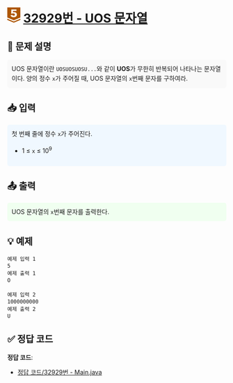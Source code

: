 <!-- ChatGPT를 사용하여 꾸몄습니다 -->
# <img src="https://github.com/GUBBIB/BaekJoonCode/blob/main/Tier_Img/Bronze-5.svg" alt="티어그림" width="30px" height="35px"> [32929번 - UOS 문자열](https://www.acmicpc.net/problem/32929)

<h2>📝 문제 설명</h2>
<div style="background-color: #f9f9f9; padding: 10px; border-radius: 5px; line-height: 1.6;">
    UOS 문자열이란 <code>UOSUOSUOSU...</code>와 같이 <strong>UOS</strong>가 무한히 반복되어 나타나는 문자열이다. 양의 정수 <code>x</code>가 주어질 때, UOS 문자열의 <code>x</code>번째 문자를 구하여라.
</div>

<h2>📥 입력</h2>
<div style="background-color: #f0f8ff; padding: 10px; border-radius: 5px; line-height: 1.6;">
    첫 번째 줄에 정수 <code>x</code>가 주어진다.<br>
    <ul>
        <li>1 ≤ <code>x</code> ≤ 10<sup>9</sup></li>
    </ul>
</div>

<h2>📤 출력</h2>
<div style="background-color: #f0fff0; padding: 10px; border-radius: 5px; line-height: 1.6;">
    UOS 문자열의 <code>x</code>번째 문자를 출력한다.
</div>

<h2>💡 예제</h2>

```plaintext
예제 입력 1
5
예제 출력 1
O

예제 입력 2
1000000000
예제 출력 2
U
```

## ✅ 정답 코드
**정답 코드**:
- [정답 코드/32929번 - Main.java](https://github.com/GUBBIB/BaekJoonCode/tree/main/18414%EB%B2%88%20-%20X%20%E3%81%AB%E6%9C%80%E3%82%82%E8%BF%91%E3%81%84%E5%80%A4%20(The%20Nearest%20Value)/%EC%A0%95%EB%8B%B5%EC%BD%94%EB%93%9C)
